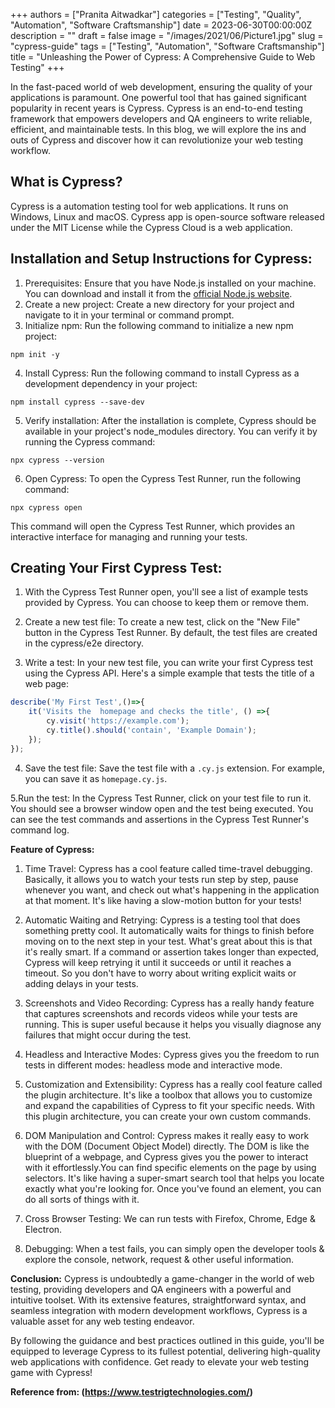 +++
authors = ["Pranita Aitwadkar"]
categories = ["Testing", "Quality", "Automation", "Software Craftsmanship"]
date = 2023-06-30T00:00:00Z
description = ""
draft = false
image = "/images/2021/06/Picture1.jpg"
slug = "cypress-guide"
tags = ["Testing", "Automation", "Software Craftsmanship"]
title = "Unleashing the Power of Cypress: A Comprehensive Guide to Web Testing"
+++

In the fast-paced world of web development, ensuring the quality of your applications is paramount. One powerful tool that has gained significant popularity in recent years is Cypress. Cypress is an end-to-end testing framework that empowers developers and QA engineers to write reliable, efficient, and maintainable tests. In this blog, we will explore the ins and outs of Cypress and discover how it can revolutionize your web testing workflow.

## What is Cypress?

Cypress is a automation testing tool for web applications.
It runs on Windows, Linux and macOS. Cypress app is open-source software released under the MIT License while the Cypress Cloud is a web application.

## Installation and Setup Instructions for Cypress:

1. Prerequisites: Ensure that you have Node.js installed on your machine. You can download and install it from the [official Node.js website](https://nodejs.org).
2. Create a new project: Create a new directory for your project and navigate to it in your terminal or command prompt.
3. Initialize npm: Run the following command to initialize a new npm project:
```
npm init -y
```
4. Install Cypress: Run the following command to install Cypress as a development dependency in your project:
```
npm install cypress --save-dev
```

5. Verify installation: After the installation is complete, Cypress should be available in your project's node_modules directory. You can verify it by running the Cypress command:
```
npx cypress --version
```

6. Open Cypress: To open the Cypress Test Runner, run the following command:
```
npx cypress open
```

This command will open the Cypress Test Runner, which provides an interactive interface for managing and running your tests.

## Creating Your First Cypress Test:

1. With the Cypress Test Runner open, you'll see a list of example tests provided by Cypress. You can choose to keep them or remove them.

2. Create a new test file: To create a new test, click on the "New File" button in the Cypress Test Runner. By default, the test files are created in the cypress/e2e directory.

3. Write a test: In your new test file, you can write your first Cypress test using the Cypress API. Here's a simple example that tests the title of a web page:
```javascript
describe('My First Test',()=>{
    it('Visits the  homepage and checks the title', () =>{
        cy.visit('https://example.com');
        cy.title().should('contain', 'Example Domain');
    });
});
```
4. Save the test file: Save the test file with a `.cy.js` extension. For example, you can save it as `homepage.cy.js`.

5.Run the test:  In the Cypress Test Runner, click on your test file to run it. You should see a browser window open and the test being executed. You can see the test commands and assertions in the Cypress Test Runner's command log.

**Feature of Cypress:**

1. Time Travel: Cypress has a cool feature called time-travel debugging. Basically, it allows you to watch your tests run step by step, pause whenever you want, and check out what's happening in the application at that moment. It's like having a slow-motion button for your tests!

2. Automatic Waiting and Retrying: Cypress is a testing tool that does something pretty cool. It automatically waits for things to finish before moving on to the next step in your test. What's great about this is that it's really smart. If a command or assertion takes longer than expected, Cypress will keep retrying it until it succeeds or until it reaches a timeout. So you don't have to worry about writing explicit waits or adding delays in your tests.

3. Screenshots and Video Recording: Cypress has a really handy feature that captures screenshots and records videos while your tests are running. This is super useful because it helps you visually diagnose any failures that might occur during the test.

4. Headless and Interactive Modes: Cypress gives you the freedom to run tests in different modes: headless mode and interactive mode.

5. Customization and Extensibility: Cypress has a really cool feature called the plugin architecture. It's like a toolbox that allows you to customize and expand the capabilities of Cypress to fit your specific needs. With this plugin architecture, you can create your own custom commands.

6. DOM Manipulation and Control: Cypress makes it really easy to work with the DOM (Document Object Model) directly. The DOM is like the blueprint of a webpage, and Cypress gives you the power to interact with it effortlessly.You can find specific elements on the page by using selectors. It's like having a super-smart search tool that helps you locate exactly what you're looking for. Once you've found an element, you can do all sorts of things with it.

7. Cross Browser Testing: We can run tests with Firefox, Chrome, Edge & Electron.

8. Debugging: When a test fails, you can  simply open the developer tools & explore the console, network, request & other useful information.


**Conclusion:**
Cypress is undoubtedly a game-changer in the world of web testing, providing developers and QA engineers with a powerful and intuitive toolset.
With its extensive features, straightforward syntax, and seamless integration with modern development workflows, Cypress is a valuable asset for any web testing endeavor.

By following the guidance and best practices outlined in this guide, you'll be equipped to leverage Cypress to its fullest potential, delivering high-quality web applications with confidence.
Get ready to elevate your web testing game with Cypress!

**Reference from: (https://www.testrigtechnologies.com/)**

